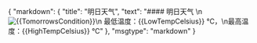 { "markdown": { "title": "明日天气", "text": "#### 明日天气 \n ![ {{TomorrowsCondition}}]( {{ConditionImageURL}} )\n 最低温度：{{LowTempCelsius}} ℃，\n最高温度：{{HighTempCelsius}} ℃" }, "msgtype": "markdown" }
